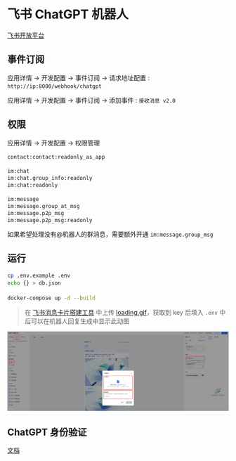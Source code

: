 # 飞书 ChatGPT 机器人

[飞书开放平台](https://open.feishu.cn/app)

## 事件订阅

应用详情 -> 开发配置 -> 事件订阅 -> 请求地址配置 : `http://ip:8000/webhook/chatgpt`

应用详情 -> 开发配置 -> 事件订阅 -> 添加事件 : `接收消息 v2.0`

## 权限

应用详情 -> 开发配置 -> 权限管理

```
contact:contact:readonly_as_app

im:chat
im:chat.group_info:readonly
im:chat:readonly

im:message
im:message.group_at_msg
im:message.p2p_msg
im:message.p2p_msg:readonly
```

如果希望处理没有@机器人的群消息，需要额外开通 `im:message.group_msg`

## 运行

```sh
cp .env.example .env
echo {} > db.json

docker-compose up -d --build
```

> 在 [飞书消息卡片搭建工具](https://open.feishu.cn/tool/cardbuilder) 中上传 [loading.gif](./img/loading.gif)，获取到 key 后填入 `.env` 中后可以在机器人回复生成中显示此动图

![消息卡片图片上传](./img/upload.jpg)

## ChatGPT 身份验证

[文档](https://github.com/CoolPlayLin/ChatGPT-Wiki/blob/main/docs/ChatGPT/%E8%BA%AB%E4%BB%BD%E9%AA%8C%E8%AF%81.md)
